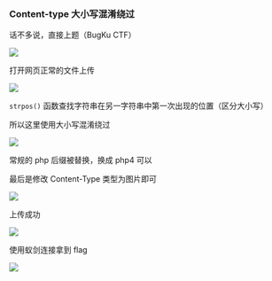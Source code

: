 ### Content-type 大小写混淆绕过

话不多说，直接上题（BugKu CTF）

![](https://pic1.imgdb.cn/item/67e225e80ba3d5a1d7e30232.png)

打开网页正常的文件上传

![](https://pic1.imgdb.cn/item/67e226040ba3d5a1d7e3028c.png)

`strpos()` 函数查找字符串在另一字符串中第一次出现的位置（区分大小写）

所以这里使用大小写混淆绕过

![](https://pic1.imgdb.cn/item/67e226df0ba3d5a1d7e30455.png)

常规的 php 后缀被替换，换成 php4 可以

最后是修改 Content-Type 类型为图片即可

![](https://pic1.imgdb.cn/item/67e2291a0ba3d5a1d7e304c4.png)

上传成功

![](https://pic1.imgdb.cn/item/67e2296f0ba3d5a1d7e304f6.png)

使用蚁剑连接拿到 flag

![](https://pic1.imgdb.cn/item/67e229540ba3d5a1d7e304ce.png)